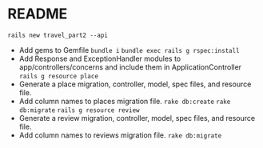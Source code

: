 # README

`rails new travel_part2 --api`
* Add gems to Gemfile
`bundle i`
`bundle exec rails g rspec:install`
* Add Response and ExceptionHandler modules to app/controllers/concerns and include them in ApplicationController
`rails g resource place`
* Generate a place migration, controller, model, spec files, and resource file.
* Add column names to places migration file.
`rake db:create`
`rake db:migrate`
`rails g resource review`
* Generate a review migration, controller, model, spec files, and resource file.
* Add column names to reviews migration file.
`rake db:migrate`
